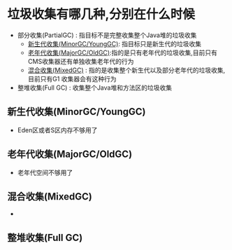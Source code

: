 # 垃圾收集有哪几种,分别在什么时候

- 部分收集(PartialGC) : 指目标不是完整收集整个Java堆的垃圾收集
  - [新生代收集(MinorGC/YoungGC)](#新生代收集(MinorGC/YoungGC)): 指目标只是新生代的垃圾收集
  - [老年代收集(MajorGC/OldGC)](#老年代收集(MajorGC/OldGC)):指的是只有老年代的垃圾收集,目前只有CMS收集器还有单独收集老年代的行为
  - [混合收集(MixedGC)](#混合收集(MixedGC) ) : 指的是收集整个新生代以及部分老年代的垃圾收集, 目前只有G1 收集器会有这种行为
- 整堆收集(Full GC) : 收集整个Java堆和方法区的垃圾收集

## 新生代收集(MinorGC/YoungGC)

- Eden区或者S区内存不够用了

## 老年代收集(MajorGC/OldGC)

- 老年代空间不够用了

## 混合收集(MixedGC) 

- 

## 整堆收集(Full GC)

